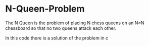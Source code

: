 # N-Queen-Problem

The N Queen is the problem of placing N chess queens on an N×N chessboard so that no two queens attack each other.

In this code there is a solution of the problem in c
